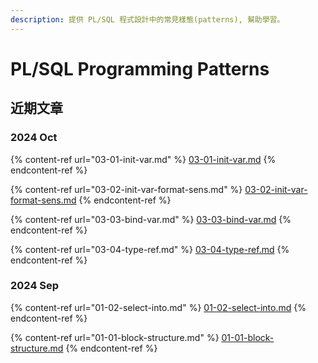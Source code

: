 ```yaml
---
description: 提供 PL/SQL 程式設計中的常見樣態(patterns), 幫助學習。
---
```


# PL/SQL Programming Patterns

## 近期文章

### 2024 Oct

{% content-ref url="03-01-init-var.md" %}
[03-01-init-var.md](03-01-init-var.md)
{% endcontent-ref %}

{% content-ref url="03-02-init-var-format-sens.md" %}
[03-02-init-var-format-sens.md](03-02-init-var-format-sens.md)
{% endcontent-ref %}

{% content-ref url="03-03-bind-var.md" %}
[03-03-bind-var.md](03-03-bind-var.md)
{% endcontent-ref %}

{% content-ref url="03-04-type-ref.md" %}
[03-04-type-ref.md](03-04-type-ref.md)
{% endcontent-ref %}


### 2024 Sep

{% content-ref url="01-02-select-into.md" %}
[01-02-select-into.md](01-02-select-into.md)
{% endcontent-ref %}

{% content-ref url="01-01-block-structure.md" %}
[01-01-block-structure.md](01-01-block-structure.md)
{% endcontent-ref %}



